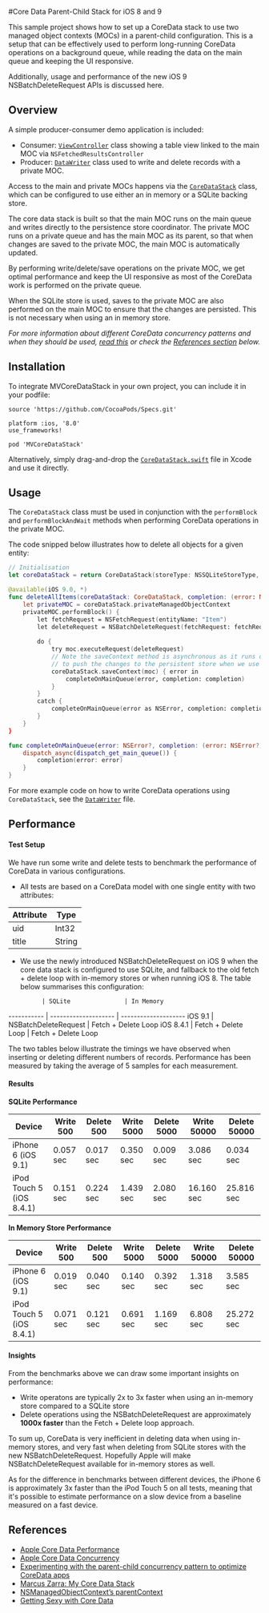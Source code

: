 #Core Data Parent-Child Stack for iOS 8 and 9

This sample project shows how to set up a CoreData stack to use two managed object contexts (MOCs) in a parent-child configuration. This is a setup that can be effectively used to perform long-running CoreData operations on a background queue, while reading the data on the main queue and keeping the UI responsive. 

Additionally, usage and performance of the new iOS 9 NSBatchDeleteRequest APIs is discussed here.

## Overview

A simple producer-consumer demo application is included:

* Consumer: [```ViewController```](https://github.com/bizz84/MVCoreDataStack/blob/master/MVCoreDataStackDemo/Classes/ViewController.swift) class showing a table view linked to the main MOC via ```NSFetchedResultsController```
* Producer: [```DataWriter```](https://github.com/bizz84/MVCoreDataStack/blob/master/MVCoreDataStackDemo/Classes/DataWriter.swift) class used to write and delete records with a private MOC.

Access to the main and private MOCs happens via the [```CoreDataStack```](https://github.com/bizz84/MVCoreDataStack/blob/master/MVCoreDataStack/CoreDataStack.swift) class, which can be configured to use either an in memory or a SQLite backing store.

The core data stack is built so that the main MOC runs on the main queue and writes directly to the persistence store coordinator.
The private MOC runs on a private queue and has the main MOC as its parent, so that when changes are saved to the private MOC, the main MOC is automatically updated.

By performing write/delete/save operations on the private MOC, we get optimal performance and keep the UI responsive as most of the CoreData work is performed on the private queue.

When the SQLite store is used, saves to the private MOC are also performed on the main MOC to ensure that the changes are persisted. This is not necessary when using an in memory store.

*For more information about different CoreData concurrency patterns and when they should be used, [read this](
http://developmentnow.com/2015/04/28/experimenting-with-the-parent-child-concurrency-pattern-to-optimize-coredata-apps/) or check the [References section](#references) below.*

## Installation

To integrate MVCoreDataStack in your own project, you can include it in your podfile:

```
source 'https://github.com/CocoaPods/Specs.git'

platform :ios, '8.0'
use_frameworks!

pod 'MVCoreDataStack'
```

Alternatively, simply drag-and-drop the [```CoreDataStack.swift```](https://github.com/bizz84/MVCoreDataStack/blob/master/MVCoreDataStack/CoreDataStack.swift) file in Xcode and use it directly.

## Usage

The ```CoreDataStack``` class must be used in conjunction with the ```performBlock``` and ```performBlockAndWait``` methods when performing CoreData operations in the private MOC.

The code snipped below illustrates how to delete all objects for a given entity:

```swift
// Initialisation
let coreDataStack = return CoreDataStack(storeType: NSSQLiteStoreType, modelName: "MyXcdataModel")

@available(iOS 9.0, *)
func deleteAllItems(coreDataStack: CoreDataStack, completion: (error: NSError?) -> ()) {
	let privateMOC = coreDataStack.privateManagedObjectContext
	privateMOC.performBlock() {
		let fetchRequest = NSFetchRequest(entityName: "Item")
		let deleteRequest = NSBatchDeleteRequest(fetchRequest: fetchRequest)
		                
		do {
			try moc.executeRequest(deleteRequest)
			// Note the saveContext method is asynchronous as it runs on the main queue
			// to push the changes to the persistent store when we use SQLite
			coreDataStack.saveContext(moc) { error in
				completeOnMainQueue(error, completion: completion)
			}
		}
		catch {
			completeOnMainQueue(error as NSError, completion: completion)
		}
	}
}

func completeOnMainQueue(error: NSError?, completion: (error: NSError?) -> ()) {
    dispatch_async(dispatch_get_main_queue()) {
        completion(error: error)
    }
}
```

For more example code on how to write CoreData operations using ```CoreDataStack```, see the [```DataWriter```](https://github.com/bizz84/MVCoreDataStack/blob/master/MVCoreDataStackDemo/Classes/DataWriter.swift) file.

## Performance

#### Test Setup

We have run some write and delete tests to benchmark the performance of CoreData in various configurations. 

* All tests are based on a CoreData model with one single entity with two attributes:

 Attribute | Type
 --------- | ------
 uid       | Int32
 title     | String

* We use the newly introduced NSBatchDeleteRequest on iOS 9 when the core data stack is configured to use SQLite, and fallback to the old fetch + delete loop with in-memory stores or when running iOS 8. The table below summarises this configuration:

            | SQLite               | In Memory
----------- | -------------------- | --------------------
iOS 9.1     | NSBatchDeleteRequest | Fetch + Delete Loop
iOS 8.4.1   | Fetch + Delete Loop  | Fetch + Delete Loop

The two tables below illustrate the timings we have observed when inserting or deleting different numbers of records. Performance has been measured by taking the average of 5 samples for each measurement.

#### Results 

**SQLite Performance**

Device                   | Write 500 | Delete 500 | Write 5000 | Delete 5000  | Write 50000 | Delete 50000 
------------------------ | --------- | ---------- | ---------- | ------------ | ----------- | ------------ 
iPhone 6 (iOS 9.1)       | 0.057 sec | 0.017 sec  | 0.350 sec  | 0.009 sec    | 3.086 sec   | 0.034 sec
iPod Touch 5 (iOS 8.4.1) | 0.151 sec | 0.224 sec  | 1.439 sec  | 2.080 sec    | 16.160 sec  | 25.816 sec


**In Memory Store Performance**

Device                   | Write 500 | Delete 500 | Write 5000 | Delete 5000  | Write 50000 | Delete 50000 
------------------------ | --------- | ---------- | ---------- | ------------ | ----------- | ------------ 
iPhone 6 (iOS 9.1)       | 0.019 sec | 0.040 sec  | 0.140 sec  | 0.392 sec    | 1.318 sec   | 3.585 sec
iPod Touch 5 (iOS 8.4.1) | 0.071 sec | 0.121 sec  | 0.691 sec  | 1.169 sec    | 6.808 sec   | 25.272 sec

#### Insights 

From the benchmarks above we can draw some important insights on performance:

* Write operatons are typically 2x to 3x faster when using an in-memory store compared to a SQLite store
* Delete operations using the NSBatchDeleteRequest are approximately **1000x faster** than the Fetch + Delete loop approach. 

To sum up, CoreData is very inefficient in deleting data when using in-memory stores, and very fast when deleting from SQLite stores with the new NSBatchDeleteRequest. Hopefully Apple will make NSBatchDeleteRequest available for in-memory stores as well.

As for the difference in benchmarks between different devices, the iPhone 6 is approximately 3x faster than the iPod Touch 5 on all tests, meaning that it's possible to estimate performance on a slow device from a baseline measured on a fast device.

<a name="references"></a>
## References

* [Apple Core Data Performance](https://developer.apple.com/library/prerelease/watchos/documentation/Cocoa/Conceptual/CoreData/Performance.html)
* [Apple Core Data Concurrency](https://developer.apple.com/library/prerelease/watchos/documentation/Cocoa/Conceptual/CoreData/Concurrency.html#//apple_ref/doc/uid/TP40001075-CH24-SW1)
* [Experimenting with the parent-child concurrency pattern to optimize CoreData apps](http://developmentnow.com/2015/04/28/experimenting-with-the-parent-child-concurrency-pattern-to-optimize-coredata-apps/)
* [Marcus Zarra: My Core Data Stack](http://martiancraft.com/blog/2015/03/core-data-stack/)
* [NSManagedObjectContext’s parentContext](http://benedictcohen.co.uk/blog/archives/308)
* [Getting Sexy with Core Data](http://blog.chadwilken.com/core-data-concurrency/)



